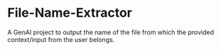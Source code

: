 # File-Name-Extractor
A GenAI project to output the name of the file from which the provided context/input from the user belongs.
